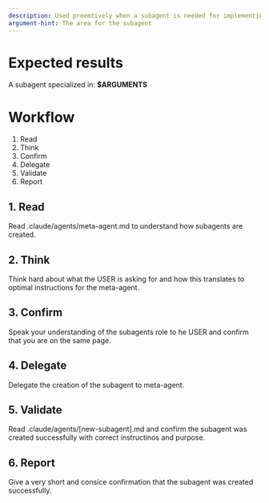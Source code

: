 ```yaml
---
description: Used preemtively when a subagent is needed for implementing changes.
argument-hint: The area for the subagent
---
```


# Expected results
A subagent specialized in:
**$ARGUMENTS**


# Workflow
1. Read
2. Think
3. Confirm
4. Delegate
5. Validate
6. Report

## 1. Read
Read .claude/agents/meta-agent.md to understand how subagents are created.

## 2. Think
Think hard about what the USER is asking for and how this translates to optimal instructions for the meta-agent.

## 3. Confirm
Speak your understanding of the subagents role to he USER and confirm that you are on the same page.

## 4. Delegate
Delegate the creation of the subagent to meta-agent.

## 5. Validate
Read .claude/agents/[new-subagent].md and confirm the subagent was created successfully with correct instructinos and purpose.

## 6. Report
Give a very short and consice confirmation that the subagent was created successfully.
